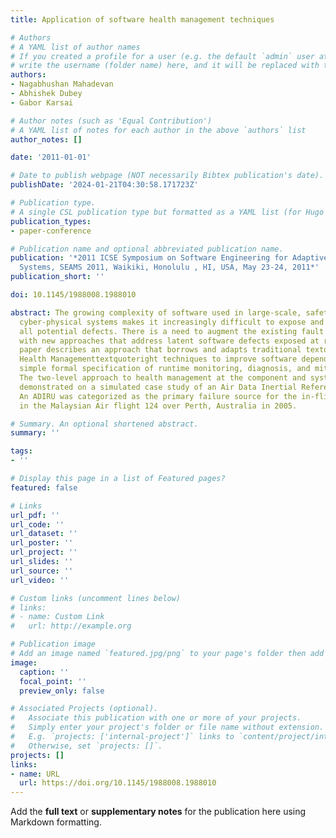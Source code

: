 ```yaml
---
title: Application of software health management techniques

# Authors
# A YAML list of author names
# If you created a profile for a user (e.g. the default `admin` user at `content/authors/admin/`), 
# write the username (folder name) here, and it will be replaced with their full name and linked to their profile.
authors:
- Nagabhushan Mahadevan
- Abhishek Dubey
- Gabor Karsai

# Author notes (such as 'Equal Contribution')
# A YAML list of notes for each author in the above `authors` list
author_notes: []

date: '2011-01-01'

# Date to publish webpage (NOT necessarily Bibtex publication's date).
publishDate: '2024-01-21T04:30:58.171723Z'

# Publication type.
# A single CSL publication type but formatted as a YAML list (for Hugo requirements).
publication_types:
- paper-conference

# Publication name and optional abbreviated publication name.
publication: '*2011 ICSE Symposium on Software Engineering for Adaptive and Self-Managing
  Systems, SEAMS 2011, Waikiki, Honolulu , HI, USA, May 23-24, 2011*'
publication_short: ''

doi: 10.1145/1988008.1988010

abstract: The growing complexity of software used in large-scale, safety critical
  cyber-physical systems makes it increasingly difficult to expose and hence correct
  all potential defects. There is a need to augment the existing fault tolerance methodologies
  with new approaches that address latent software defects exposed at runtime. This
  paper describes an approach that borrows and adapts traditional textquoteleftSystem
  Health Managementtextquoteright techniques to improve software dependability through
  simple formal specification of runtime monitoring, diagnosis, and mitigation strategies.
  The two-level approach to health management at the component and system level is
  demonstrated on a simulated case study of an Air Data Inertial Reference Unit (ADIRU).
  An ADIRU was categorized as the primary failure source for the in-flight upset caused
  in the Malaysian Air flight 124 over Perth, Australia in 2005.

# Summary. An optional shortened abstract.
summary: ''

tags:
- ''

# Display this page in a list of Featured pages?
featured: false

# Links
url_pdf: ''
url_code: ''
url_dataset: ''
url_poster: ''
url_project: ''
url_slides: ''
url_source: ''
url_video: ''

# Custom links (uncomment lines below)
# links:
# - name: Custom Link
#   url: http://example.org

# Publication image
# Add an image named `featured.jpg/png` to your page's folder then add a caption below.
image:
  caption: ''
  focal_point: ''
  preview_only: false

# Associated Projects (optional).
#   Associate this publication with one or more of your projects.
#   Simply enter your project's folder or file name without extension.
#   E.g. `projects: ['internal-project']` links to `content/project/internal-project/index.md`.
#   Otherwise, set `projects: []`.
projects: []
links:
- name: URL
  url: https://doi.org/10.1145/1988008.1988010
---
```


Add the **full text** or **supplementary notes** for the publication here using Markdown formatting.
